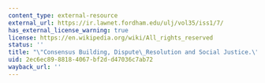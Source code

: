 ```yaml
---
content_type: external-resource
external_url: https://ir.lawnet.fordham.edu/ulj/vol35/iss1/7/
has_external_license_warning: true
license: https://en.wikipedia.org/wiki/All_rights_reserved
status: ''
title: "\"Consensus Building, Dispute\_Resolution and Social Justice.\""
uid: 2ec6ec89-8818-4067-bf2d-d47036c7ab72
wayback_url: ''
---
```

